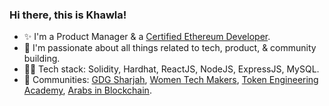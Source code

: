 ### Hi there, this is Khawla! 

- ✨ I'm a Product Manager & a [Certified Ethereum Developer](https://courses.consensys.net/certificates/lmg4nbqwrk).
- 🌱 I'm passionate about all things related to tech, product, & community building.
- 👩‍💻 Tech stack: Solidity, Hardhat, ReactJS, NodeJS, ExpressJS, MySQL.
- 👯 Communities: [GDG Sharjah](https://gdg.community.dev/gdg-sharjah/), [Women Tech Makers](https://developers.google.com/womentechmakers), [Token Engineering Academy](https://tokenengineering.net/), [Arabs in Blockchain](https://www.arabsinblockchain.com/).

#
<!--
**khawlahssn/khawlahssn** is a ✨ _special_ ✨ repository because its `README.md` (this file) appears on your GitHub profile.

Here are some ideas to get you started:

- 🔭 I’m currently working on ...
- 🌱 I’m currently learning ...
- 👯 I’m looking to collaborate on ...
- 🤔 I’m looking for help with ...
- 💬 Ask me about ...
- 📫 How to reach me: ...
- 😄 Pronouns: ...
- ⚡ Fun fact: ...
-->
